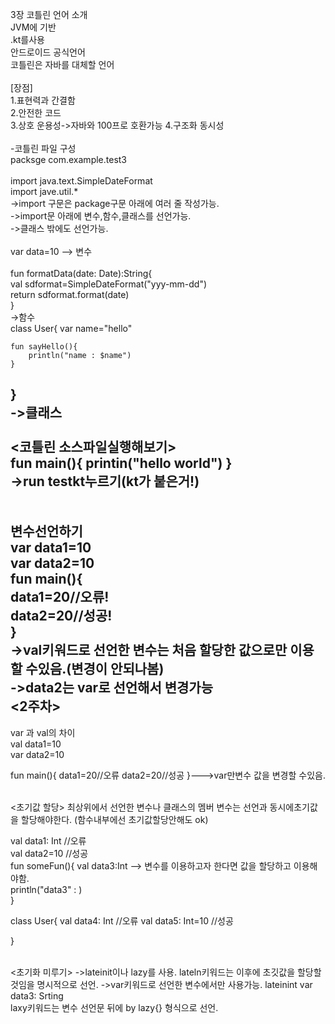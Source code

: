 3장 코틀린 언어 소개   
JVM에 기반   
.kt를사용   
안드로이드 공식언어   
코틀린은 자바를 대체할 언어   
<br>
[장점]   
1.표현력과 간결함   
2.안전한 코드   
3.상호 운용성->자바와 100프로 호환가능
4.구조화 동시성   
<br>
-코틀린 파일 구성   
packsge com.example.test3   
<br>
import java.text.SimpleDateFormat   
import jave.util.*   
->import 구문은 package구문 아래에 여러 줄 작성가능.   
->import문 아래에 변수,함수,클래스를 선언가능.   
->클래스 밖에도 선언가능.   
<br>
var data=10 --> 변수   
<br>
fun formatData(date: Date):String{   
    val sdformat=SimpleDateFormat("yyy-mm-dd")   
    return sdformat.format(date)   
}   
->함수
<br>
class User{
    var name="hello"

    fun sayHello(){
        println("name : $name")
    }
}   
->클래스
<br>
<br>
<코틀린 소스파일실행해보기>   
fun main(){
    printin("hello world")
}   
->run testkt누르기(kt가 붙은거!)   
<br>   
변수선언하기   
var data1=10   
var data2=10   
fun main(){   
    data1=20//오류!   
    data2=20//성공!   
}   
->val키워드로 선언한 변수는 처음 할당한 값으로만 이용할 수있음.(변경이 안되나봄)   
->data2는 var로 선언해서 변경가능
<br>
<2주차>   
----------------------------------   
var 과 val의 차이   
val data1=10   
var data2=10

fun main(){
    data1=20//오류
    data2=20//성공
}--->var만변수 값을 변경할 수있음.   

<br>
<초기값 할당>   
최상위에서 선언한 변수나 클래스의 멤버 변수는 선언과 동시에초기값을 할당해야한다. (함수내부에선 초기값할당안해도 ok)   

val data1: Int  //오류   
val data2=10  //성공   
fun someFun(){
    val data3:Int --> 변수를 이용하고자 한다면 값을 할당하고 이용해야함.  
    println("data3" :  )   
}   

class User{
    val data4: Int  //오류
    val data5: Int=10  //성공   

}

<br>
<초기화 미루기>
->lateinit이나 lazy를 사용.   
lateln키워드는 이후에 초깃값을 할당할 것임을 명시적으로 선언.   
->var키워드로 선언한 변수에서만 사용가능.   
lateinint var data3: Srting   
<br>
<lazy>   
laxy키워드는 변수 선언문 뒤에 by lazy{} 형식으로 선언.